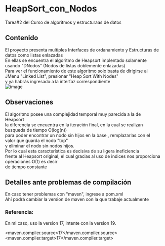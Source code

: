 # HeapSort_con_Nodos
Tarea#2 del Curso de algoritmos y estructuraas de datos<br>
## Contenido
El proyecto presenta multiples Interfaces de ordanamiento y Estructuras de datos como listas enlazadas<br>
En ellas se encuentra el algoritmo de Heapsort implentado solamente usando "DNodos" (Nodos de listas doblemente enlazadas)<br>
Para ver el funcionamiento de este algoritmo solo basta de dirigirse al JMenu "Linked List", presionar "Heap Sort With Nodes"<br>
y ya habrás ingresado a la interfaz correspondiente<br>
![image](https://github.com/JaocHatter/HeapSort_con_Nodos/assets/112034917/3beaf5d8-cd45-4929-bba2-951a4c8c510c)

## Observaciones
El algoritmo posee una complejidad temporal muy parecida a la de Heapsort<br>
la diferencia se encuentra en la iteración final, en la cual se realizan busqueda de tiempo O(log(n))<br>
para poder encontrar un nodo sin hijos en la base , remplazarlas con el valor que guarda el nodo "top" <br>
y eliminar el nodo sin nodos hijos.<br>
Por lo cual esta característica es decisiva de su ligera ineficiencia<br>
frente al Heapsort original, el cual gracias al uso de indices nos proporciona operaciones O(1) es decir<br>
de tiempo constante<br>
## Detalles ante problemas de compilación
En caso tener problemas con "maven", ingrese a pom.xml<br>
Ahí podrá cambiar la version de maven con la que trabaje  actualmente<br>
### Referencia:
En mi caso, uso la version 17, intente con la version 19.<br>

<maven.compiler.source>17</maven.compiler.source><br>
<maven.compiler.target>17</maven.compiler.target>
